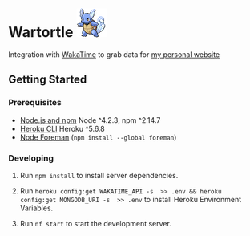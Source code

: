 # Wartortle ![Wartortle](cryptonym.png)

Integration with [WakaTime](https://wakatime.com) to grab data for [my personal website](http://braxtondiggs.com)

## Getting Started

### Prerequisites

- [Node.js and npm](nodejs.org) Node ^4.2.3, npm ^2.14.7
- [Heroku CLI](https://devcenter.heroku.com/articles/getting-started-with-nodejs) Heroku ^5.6.8
- [Node Foreman](https://github.com/strongloop/node-foreman) (`npm install --global foreman`)

### Developing

1. Run `npm install` to install server dependencies.

2. Run `heroku config:get WAKATIME_API -s  >> .env && heroku config:get MONGODB_URI -s  >> .env` to install Heroku Environment Variables.

3. Run `nf start` to start the development server.
